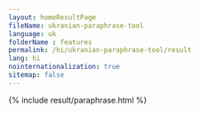 ```yaml
---
layout: homeResultPage
fileName: ukranian-paraphrase-tool
language: uk
folderName : features
permalink: /hi/ukranian-paraphrase-tool/result
lang: hi
nointernationalization: true
sitemap: false
---
```

{% include result/paraphrase.html %}

<script src="/js/result/paraprashing.js" data-foldername="{{page.folderName}}" data-lang="{{page.lang}}"></script>